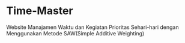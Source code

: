 # Time-Master
Website Manajamen Waktu dan Kegiatan Prioritas Sehari-hari dengan Menggunakan Metode SAW(Simple Additive Weighting)
